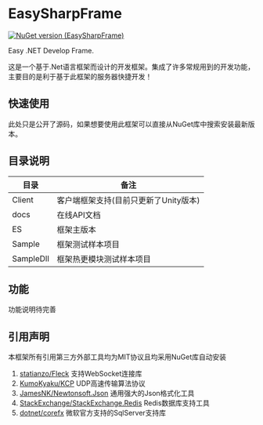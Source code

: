 # EasySharpFrame
[![NuGet version (EasySharpFrame)](https://img.shields.io/nuget/v/EasySharpFrame.svg?style=flat-square)](https://www.nuget.org/packages/EasySharpFrame/) 

Easy .NET Develop Frame.

这是一个基于.Net语言框架而设计的开发框架。集成了许多常规用到的开发功能，主要目的是利于基于此框架的服务器快捷开发！

## 快速使用
此处只是公开了源码，如果想要使用此框架可以直接从NuGet库中搜索安装最新版本。

## 目录说明
| 目录 | 备注 |
| ------------ | ------------ |
| Client | 客户端框架支持(目前只更新了Unity版本)  |
| docs | 在线API文档 |
| ES | 框架主版本 |
| Sample | 框架测试样本项目 |
| SampleDll | 框架热更模块测试样本项目  |

## 功能
功能说明待完善

## 引用声明
本框架所有引用第三方外部工具均为MIT协议且均采用NuGet库自动安装

1. [statianzo/Fleck](https://github.com/statianzo/Fleck) 支持WebSocket连接库
1. [KumoKyaku/KCP](https://github.com/KumoKyaku/KCP) UDP高速传输算法协议
1. [JamesNK/Newtonsoft.Json](https://github.com/JamesNK/Newtonsoft.Json) 通用强大的Json格式化工具
1. [StackExchange/StackExchange.Redis](https://github.com/StackExchange/StackExchange.Redis) Redis数据库支持工具
1. [dotnet/corefx](https://github.com/dotnet/corefx) 微软官方支持的SqlServer支持库
